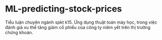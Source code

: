 # ML-predicting-stock-prices
Tiểu luận chuyên ngành spkt k15.
Ứng dụng thuật toán máy học, trong việc đánh giá xu thế tăng giảm cổ phiếu của công ty niêm yết trên thị trường chứng khoán.
